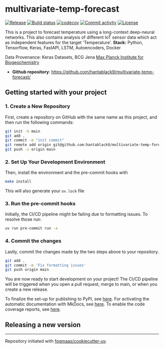 # multivariate-temp-forecast

[![Release](https://img.shields.io/github/v/release/hantablack9/multivariate-temp-forecast)](https://img.shields.io/github/v/release/hantablack9/multivariate-temp-forecast)
[![Build status](https://img.shields.io/github/actions/workflow/status/hantablack9/multivariate-temp-forecast/main.yml?branch=main)](https://github.com/hantablack9/multivariate-temp-forecast/actions/workflows/main.yml?query=branch%3Amain)
[![codecov](https://codecov.io/gh/hantablack9/multivariate-temp-forecast/branch/main/graph/badge.svg)](https://codecov.io/gh/hantablack9/multivariate-temp-forecast)
[![Commit activity](https://img.shields.io/github/commit-activity/m/hantablack9/multivariate-temp-forecast)](https://img.shields.io/github/commit-activity/m/hantablack9/multivariate-temp-forecast)
[![License](https://img.shields.io/github/license/hantablack9/multivariate-temp-forecast)](https://img.shields.io/github/license/hantablack9/multivariate-temp-forecast)

This is a project to forecast temperature using a long-context deep-neural networks. This also contains analysis of different IoT sensor data which act as independent features for the target 'Temperature'. **Stack:** Python, Tensorflow, Keras, FastAPI, LSTM, Autoencoders, Docker

Data Provenance: Keras Datasets, BCG Jena [Max Planck Institute for Biogeochemistry](https://www.bgc-jena.mpg.de/wetter/weather_data.html)


- **Github repository**: <https://github.com/hantablack9/multivariate-temp-forecast/>
<!-- - **Documentation** <https://hantablack9.github.io/multivariate-temp-forecast/> -->

## Getting started with your project

### 1. Create a New Repository

First, create a repository on GitHub with the same name as this project, and then run the following commands:

```bash
git init -b main
git add .
git commit -m "init commit"
git remote add origin git@github.com:hantablack9/multivariate-temp-forecast.git
git push -u origin main
```

### 2. Set Up Your Development Environment

Then, install the environment and the pre-commit hooks with

```bash
make install
```

This will also generate your `uv.lock` file

### 3. Run the pre-commit hooks

Initially, the CI/CD pipeline might be failing due to formatting issues. To resolve those run:

```bash
uv run pre-commit run -a
```

### 4. Commit the changes

Lastly, commit the changes made by the two steps above to your repository.

```bash
git add .
git commit -m 'Fix formatting issues'
git push origin main
```

You are now ready to start development on your project!
The CI/CD pipeline will be triggered when you open a pull request, merge to main, or when you create a new release.

To finalize the set-up for publishing to PyPI, see [here](https://fpgmaas.github.io/cookiecutter-uv/features/publishing/#set-up-for-pypi).
For activating the automatic documentation with MkDocs, see [here](https://fpgmaas.github.io/cookiecutter-uv/features/mkdocs/#enabling-the-documentation-on-github).
To enable the code coverage reports, see [here](https://fpgmaas.github.io/cookiecutter-uv/features/codecov/).

## Releasing a new version



---

Repository initiated with [fpgmaas/cookiecutter-uv](https://github.com/fpgmaas/cookiecutter-uv).
